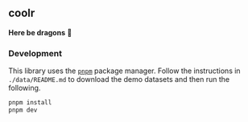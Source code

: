 ## coolr

**Here be dragons** 🐉

### Development

This library uses the [`pnpm`](https://pnpm.io/) package manager. Follow the
instructions in `./data/README.md` to download the demo datasets and then run
the following.

```bash
pnpm install
pnpm dev
```
